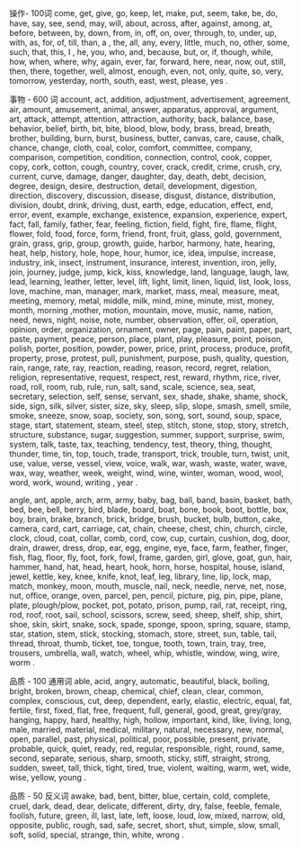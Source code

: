 操作- 100词
come, get, give, go, keep, let, make, put, seem, take, be, do, have, say, see, send, may, will,
about, across, after, against, among, at, before, between, by, down, from, in, off, on, over, through, to, under, up, with,
as, for, of, till, than,
a , the, all, any, every, little, much, no, other, some, such, that, this, I , he, you, who,
and, because, but, or, if, though, while, how, when, where, why,
again, ever, far, forward, here, near, now, out, still, then, there, together, well,
almost, enough, even, not, only, quite, so, very, tomorrow, yesterday,
north, south, east, west, please, yes .

事物 - 600 词
account, act, addition, adjustment, advertisement, agreement, air, amount, amusement, animal, answer, apparatus, approval, argument, art, attack, attempt, attention, attraction, authority, back, balance, base, behavior, belief, birth, bit, bite, blood, blow, body, brass, bread, breath, brother, building, burn, burst, business, butter, canvas, care, cause, chalk, chance, change, cloth, coal, color, comfort, committee, company, comparison, competition, condition, connection, control, cook, copper, copy, cork, cotton, cough, country, cover, crack, credit, crime, crush, cry, current, curve, damage, danger, daughter, day, death, debt, decision, degree, design, desire, destruction, detail, development, digestion, direction, discovery, discussion, disease, disgust, distance, distribution, division, doubt, drink, driving, dust, earth, edge, education, effect, end, error, event, example, exchange, existence, expansion, experience, expert, fact, fall, family, father, fear, feeling, fiction, field, fight, fire, flame, flight, flower, fold, food, force, form, friend, front, fruit, glass, gold, government, grain, grass, grip, group, growth, guide, harbor, harmony, hate, hearing, heat, help, history, hole, hope, hour, humor, ice, idea, impulse, increase, industry, ink, insect, instrument, insurance, interest, invention, iron, jelly, join, journey, judge, jump, kick, kiss, knowledge, land, language, laugh, law, lead, learning, leather, letter, level, lift, light, limit, linen, liquid, list, look, loss, love, machine, man, manager, mark, market, mass, meal, measure, meat, meeting, memory, metal, middle, milk, mind, mine, minute, mist, money, month, morning ,mother, motion, mountain, move, music, name, nation, need, news, night, noise, note, number, observation, offer, oil, operation, opinion, order, organization, ornament, owner, page, pain, paint, paper, part, paste, payment, peace, person, place, plant, play, pleasure, point, poison, polish, porter, position, powder, power, price, print, process, produce, profit, property, prose, protest, pull, punishment, purpose, push, quality, question, rain, range, rate, ray, reaction, reading, reason, record, regret, relation, religion, representative, request, respect, rest, reward, rhythm, rice, river, road, roll, room, rub, rule, run, salt, sand, scale, science, sea, seat, secretary, selection, self, sense, servant, sex, shade, shake, shame, shock, side, sign, silk, silver, sister, size, sky, sleep, slip, slope, smash, smell, smile, smoke, sneeze, snow, soap, society, son, song, sort, sound, soup, space, stage, start, statement, steam, steel, step, stitch, stone, stop, story, stretch, structure, substance, sugar, suggestion, summer, support, surprise, swim, system, talk, taste, tax, teaching, tendency, test, theory, thing, thought, thunder, time, tin, top, touch, trade, transport, trick, trouble, turn, twist, unit, use, value, verse, vessel, view, voice, walk, war, wash, waste, water, wave, wax, way, weather, week, weight, wind, wine, winter, woman, wood, wool, word, work, wound, writing , year .

angle, ant, apple, arch, arm, army, baby, bag, ball, band, basin, basket, bath, bed, bee, bell, berry, bird, blade, board, boat, bone, book, boot, bottle, box, boy, brain, brake, branch, brick, bridge, brush, bucket, bulb, button, cake, camera, card, cart, carriage, cat, chain, cheese, chest, chin, church, circle, clock, cloud, coat, collar, comb, cord, cow, cup, curtain, cushion, dog, door, drain, drawer, dress, drop, ear, egg, engine, eye, face, farm, feather, finger, fish, flag, floor, fly, foot, fork, fowl, frame, garden, girl, glove, goat, gun, hair, hammer, hand, hat, head, heart, hook, horn, horse, hospital, house, island, jewel, kettle, key, knee, knife, knot, leaf, leg, library, line, lip, lock, map, match, monkey, moon, mouth, muscle, nail, neck, needle, nerve, net, nose, nut, office, orange, oven, parcel, pen, pencil, picture, pig, pin, pipe, plane, plate, plough/plow, pocket, pot, potato, prison, pump, rail, rat, receipt, ring, rod, roof, root, sail, school, scissors, screw, seed, sheep, shelf, ship, shirt, shoe, skin, skirt, snake, sock, spade, sponge, spoon, spring, square, stamp, star, station, stem, stick, stocking, stomach, store, street, sun, table, tail, thread, throat, thumb, ticket, toe, tongue, tooth, town, train, tray, tree, trousers, umbrella, wall, watch, wheel, whip, whistle, window, wing, wire, worm .

品质 - 100  通用词
able, acid, angry, automatic, beautiful, black, boiling, bright, broken, brown, cheap, chemical, chief, clean, clear, common, complex, conscious, cut, deep, dependent, early, elastic, electric, equal, fat, fertile, first, fixed, flat, free, frequent, full, general, good, great, grey/gray, hanging, happy, hard, healthy, high, hollow, important, kind, like, living, long, male, married, material, medical, military, natural, necessary, new, normal, open, parallel, past, physical, political, poor, possible, present, private, probable, quick, quiet, ready, red, regular, responsible, right, round, same, second, separate, serious, sharp, smooth, sticky, stiff, straight, strong, sudden, sweet, tall, thick, tight, tired, true, violent, waiting, warm, wet, wide, wise, yellow, young .

品质 - 50 反义词
awake, bad, bent, bitter, blue, certain, cold, complete, cruel, dark, dead, dear, delicate, different, dirty, dry, false, feeble, female, foolish, future, green, ill, last, late, left, loose, loud, low, mixed, narrow, old, opposite, public, rough, sad, safe, secret, short, shut, simple, slow, small, soft, solid, special, strange, thin, white, wrong .